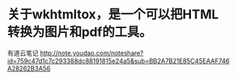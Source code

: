 # 关于wkhtmltox，是一个可以把HTML转换为图片和pdf的工具。

有道云笔记 http://note.youdao.com/noteshare?id=759c47d1c7c293388dc88191815e24a5&sub=BB2A7B21E85C45EAAF746A28262B3A56
